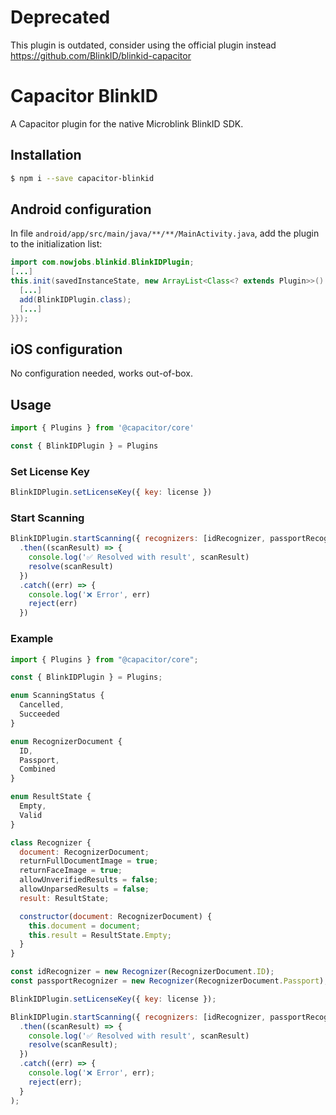 # Deprecated

This plugin is outdated, consider using the official plugin instead https://github.com/BlinkID/blinkid-capacitor

# Capacitor BlinkID

A Capacitor plugin for the native Microblink BlinkID SDK.

## Installation

```bash
$ npm i --save capacitor-blinkid
```

## Android configuration

In file `android/app/src/main/java/**/**/MainActivity.java`, add the plugin to the initialization list:

```java
import com.nowjobs.blinkid.BlinkIDPlugin;
[...]
this.init(savedInstanceState, new ArrayList<Class<? extends Plugin>>() {{
  [...]
  add(BlinkIDPlugin.class);
  [...]
}});
```

## iOS configuration

No configuration needed, works out-of-box.

## Usage

```js
import { Plugins } from '@capacitor/core'

const { BlinkIDPlugin } = Plugins
```

### Set License Key

```js
BlinkIDPlugin.setLicenseKey({ key: license })
```

### Start Scanning

```js
BlinkIDPlugin.startScanning({ recognizers: [idRecognizer, passportRecognizer] })
  .then((scanResult) => {
    console.log('✅ Resolved with result', scanResult)
    resolve(scanResult)
  })
  .catch((err) => {
    console.log('❌ Error', err)
    reject(err)
  })
```

### Example

```js
import { Plugins } from "@capacitor/core";

const { BlinkIDPlugin } = Plugins;

enum ScanningStatus {
  Cancelled,
  Succeeded
}

enum RecognizerDocument {
  ID,
  Passport,
  Combined
}

enum ResultState {
  Empty,
  Valid
}

class Recognizer {
  document: RecognizerDocument;
  returnFullDocumentImage = true;
  returnFaceImage = true;
  allowUnverifiedResults = false;
  allowUnparsedResults = false;
  result: ResultState;

  constructor(document: RecognizerDocument) {
    this.document = document;
    this.result = ResultState.Empty;
  }
}

const idRecognizer = new Recognizer(RecognizerDocument.ID);
const passportRecognizer = new Recognizer(RecognizerDocument.Passport);

BlinkIDPlugin.setLicenseKey({ key: license });

BlinkIDPlugin.startScanning({ recognizers: [idRecognizer, passportRecognizer] })
  .then((scanResult) => {
    console.log('✅ Resolved with result', scanResult)
    resolve(scanResult);
  })
  .catch((err) => {
    console.log('❌ Error', err);
    reject(err);
  }
);
```
